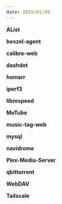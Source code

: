```yaml
---
date: 2025/01/08
---
```

**AList**

**beszel-agent**

**calibre-web**

**dashdot**

**homarr**

**iperf3**

**librespeed**

**MeTube**

**music-tag-web**

**mysql**

**navidrome**

**Plex-Media-Server**

**qbittorrent**

**WebDAV**

**Tailscale**